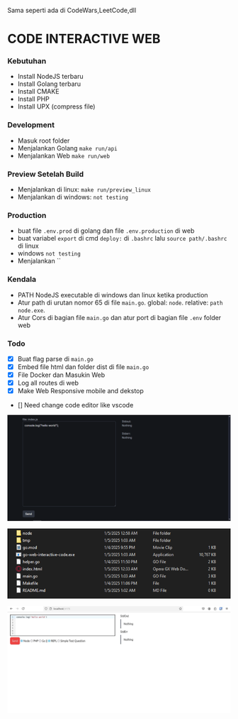 Sama seperti ada di CodeWars,LeetCode,dll

# CODE INTERACTIVE WEB

### Kebutuhan

- Install NodeJS terbaru
- Install Golang terbaru
- Install CMAKE
- Install PHP
- Install UPX (compress file)

### Development

- Masuk root folder
- Menjalankan Golang `make run/api`
- Menjalankan Web `make run/web`

### Preview Setelah Build

- Menjalankan di linux: `make run/preview_linux`
- Menjalankan di windows: `not testing`

### Production

- buat file `.env.prod` di golang dan file `.env.production` di web
- buat variabel `export` di cmd `deploy:` di `.bashrc` lalu `source path/.bashrc` di linux
- windows `not testing`
- Menjalankan ``

### Kendala

- PATH NodeJS executable di windows dan linux ketika production
- Atur path di urutan nomor 65 di file `main.go`. global: `node`. relative: `path node.exe`.
- Atur Cors di bagian file `main.go` dan atur port di bagian file `.env` folder web

### Todo

- [x] Buat flag parse di `main.go`
- [x] Embed file html dan folder dist di file `main.go`
- [x] File Docker dan Masukin Web
- [x] Log all routes di web
- [x] Make Web Responsive mobile and dekstop
- [] Need change code editor like vscode

![IMG_PROD](images/WEB.PNG "Title")

![IMG_PROD](images/IMG_PROD.PNG "Title")

![IMG_PROD](images/after-prod-img.jpg "Title")
